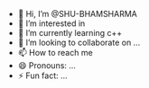 - 👋 Hi, I’m @SHU-BHAMSHARMA
- 👀 I’m interested in 
- 🌱 I’m currently learning c++
- 💞️ I’m looking to collaborate on ...
- 📫 How to reach me 
- 😄 Pronouns: ...
- ⚡ Fun fact: ...

<!---
SHU-BHAMSHARMA/SHU-BHAMSHARMA is a ✨ special ✨ repository because its `README.md` (this file) appears on your GitHub profile.
You can click the Preview link to take a look at your changes.
--->
